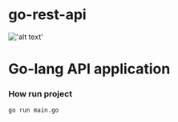 # go-rest-api
!['alt text'](https://github.com/cap811/go-rest-api/actions/workflows/docker-image.yml/badge.svg)

# Go-lang API application

### How run project
`go run main.go`
